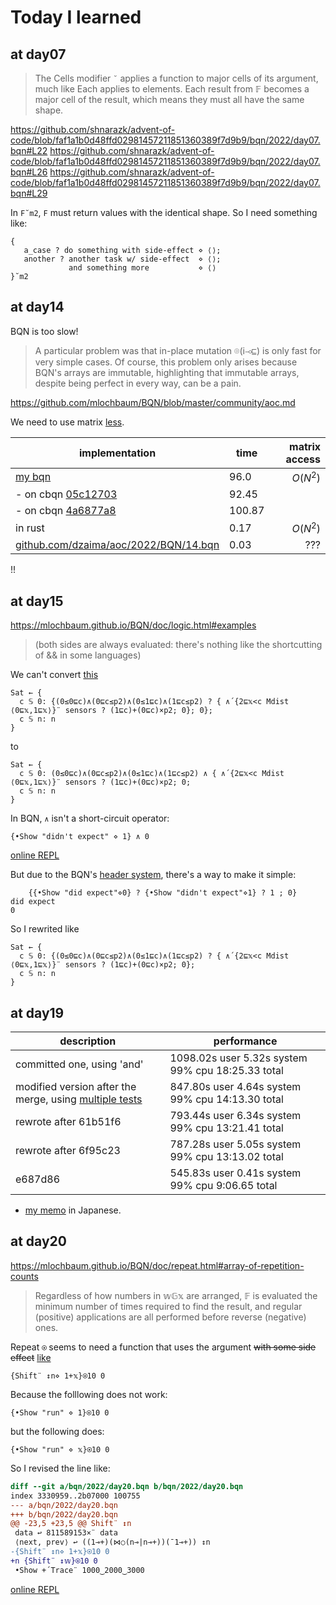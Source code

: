 # Today I learned

## at day07

> The Cells modifier `˘` applies a function to major cells of its argument, much like Each applies to elements. Each result from 𝔽 becomes a major cell of the result, which means they must all have the same shape.

https://github.com/shnarazk/advent-of-code/blob/faf1a1b0d48ffd02981457211851360389f7d9b9/bqn/2022/day07.bqn#L22
https://github.com/shnarazk/advent-of-code/blob/faf1a1b0d48ffd02981457211851360389f7d9b9/bqn/2022/day07.bqn#L26
https://github.com/shnarazk/advent-of-code/blob/faf1a1b0d48ffd02981457211851360389f7d9b9/bqn/2022/day07.bqn#L29


In `F˘m2`, `F` must return values with the identical shape. So I need something like:

```apl
{
   a_case ? do something with side-effect ⋄ ⟨⟩;
   another ? another task w/ side-effect  ⋄ ⟨⟩;
             and something more           ⋄ ⟨⟩
}˘m2
``` 

## at day14

BQN is too slow!

> A particular problem was that in-place mutation ⌾(i⊸⊑) is only fast for very simple cases. Of course, this problem only arises because BQN's arrays are immutable, highlighting that immutable arrays, despite being perfect in every way, can be a pain.

https://github.com/mlochbaum/BQN/blob/master/community/aoc.md

We need to use matrix [less](https://github.com/shnarazk/advent-of-code/issues/30).

| implementation | time | matrix access |
|----------------|------|--------------:|
| [my bqn](https://github.com/shnarazk/advent-of-code/blob/main/bqn/2022/day14.bqn)         | 96.0 |   $O(N^2)$    |
| - on cbqn [05c12703](https://github.com/dzaima/CBQN/tree/05c1270344908e98c9f2d06b3671c3646f8634c3) | 92.45 |
| - on cbqn [4a6877a8](https://github.com/dzaima/CBQN/tree/4a6877a87a81f181942039ac609dcffd17e80dd0) | 100.87       |
| in rust        | 0.17 |   $O(N^2)$    |
| [github.com/dzaima/aoc/2022/BQN/14.bqn](https://github.com/dzaima/aoc/blob/master/2022/BQN/14.bqn) |  0.03 | ??? |

!!

## at day15

https://mlochbaum.github.io/BQN/doc/logic.html#examples
> (both sides are always evaluated: there's nothing like the shortcutting of && in some languages)

We can't convert [this]( https://github.com/shnarazk/advent-of-code/blob/b9326b2ef1b55ff800461604a9e1c835b64b3f16/bqn/2022/day15.bqn#L42-L44 )

```apl
Sat ← { 
  c 𝕊 0: {(0≤0⊑c)∧(0⊑c≤p2)∧(0≤1⊑c)∧(1⊑c≤p2) ? { ∧´{2⊑𝕩<c Mdist ⟨0⊑𝕩,1⊑𝕩⟩}¨ sensors ? (1⊑c)+(0⊑c)×p2; 0}; 0};
  c 𝕊 n: n
}
```
to

```apl
Sat ← { 
  c 𝕊 0: (0≤0⊑c)∧(0⊑c≤p2)∧(0≤1⊑c)∧(1⊑c≤p2) ∧ { ∧´{2⊑𝕩<c Mdist ⟨0⊑𝕩,1⊑𝕩⟩}¨ sensors ? (1⊑c)+(0⊑c)×p2; 0;
  c 𝕊 n: n
}
```

In BQN, `∧` isn't a short-circuit operator:

```apl
{•Show "didn't expect" ⋄ 1} ∧ 0
```

[online REPL](https://bqnpad.mechanize.systems/s?bqn=eyJkb2MiOiJ74oCiU2hvdyBcImRpZG4ndCBleHBlY3RcIuKLhDF9IOKIpyAwIiwicHJldlNlc3Npb25zIjpbXSwiY3VycmVudFNlc3Npb24iOnsiY2VsbHMiOltdLCJjcmVhdGVkQXQiOjE2NzIxOTY2NjI3MTh9LCJjdXJyZW50Q2VsbCI6eyJmcm9tIjowLCJ0byI6MjksInJlc3VsdCI6bnVsbH19)

But due to the BQN's [header system](https://mlochbaum.github.io/BQN/doc/block.html#predicates), there's a way to make it simple:

```apl
    {{•Show "did expect"⋄0} ? {•Show "didn't expect"⋄1} ? 1 ; 0}
did expect
0
```

So I rewrited like

```apl
Sat ← { 
  c 𝕊 0: {(0≤0⊑c)∧(0⊑c≤p2)∧(0≤1⊑c)∧(1⊑c≤p2) ? { ∧´{2⊑𝕩<c Mdist ⟨0⊑𝕩,1⊑𝕩⟩}¨ sensors ? (1⊑c)+(0⊑c)×p2; 0};
  c 𝕊 n: n
}
```

## at day19

| description | performance |
|-------------|-------------|
| committed one, using 'and' |   1098.02s user 5.32s system 99% cpu 18:25.33 total  |
| modified version after the merge, using [multiple tests](https://mlochbaum.github.io/BQN/doc/block.html#predicates) |  847.80s user 4.64s system 99% cpu 14:13.30 total |
| rewrote after 61b51f6 |  793.44s user 6.34s system 99% cpu 13:21.41 total |
|rewrote after 6f95c23 |  787.28s user 5.05s system 99% cpu 13:13.02 total  | 
| e687d86 | 545.83s user 0.41s system 99% cpu 9:06.65 total |

- [my memo](https://shnarazk.github.io/2023/2023-03-07-aoc2022-day19/) in Japanese.

## at day20

https://mlochbaum.github.io/BQN/doc/repeat.html#array-of-repetition-counts
> Regardless of how numbers in 𝕨𝔾𝕩 are arranged, 𝔽 is evaluated the minimum number of times required to find the result, and regular (positive) applications are all performed before reverse (negative) ones.

Repeat `⍟` seems to need a function that uses the argument ~~with some side effect~~ [like](https://github.com/shnarazk/advent-of-code/blob/f26b28a2ba5afb6f82882f0d2942397d6af976f9/bqn/2022/day20.bqn#L26)

```apl
{Shift¨ ↕n⋄ 1+𝕩}⍟10 0
```

Because the folllowing does not work:

```apl
{•Show "run" ⋄ 1}⍟10 0
```
but the following does:

```apl
{•Show "run" ⋄ 𝕩}⍟10 0
```

So I revised the line like:

```diff
diff --git a/bqn/2022/day20.bqn b/bqn/2022/day20.bqn
index 3330959..2b07000 100755
--- a/bqn/2022/day20.bqn
+++ b/bqn/2022/day20.bqn
@@ -23,5 +23,5 @@ Shift¨ ↕n
 data ↩ 811589153×¨ data
 ⟨next, prev⟩ ↩ ((1⊸+)(⋈○(n⊸|n⊸+))(¯1⊸+)) ↕n
-{Shift¨ ↕n⋄ 1+𝕩}⍟10 0
+n {Shift¨ ↕𝕨}⍟10 0
 •Show +´Trace¨ 1000‿2000‿3000
```

[online REPL](https://bqnpad.mechanize.systems/s?bqn=eyJkb2MiOiLin6h74oCiU2hvdyBcImluY3JlbWVudFwiIOKLhCAxK%2FCdlal94o2fNCAwLCB74oCiU2hvdyBcImNvbnN0YW50XCIg4ouEIDF94o2fNCAwLCB74oCiU2hvdyBcImNvbnN1bWVcIiDii4Qg8J2VqX3ijZ80IDDin6kiLCJwcmV2U2Vzc2lvbnMiOltdLCJjdXJyZW50U2Vzc2lvbiI6eyJjZWxscyI6W10sImNyZWF0ZWRBdCI6MTY3MjE5NjY2MjcxOH0sImN1cnJlbnRDZWxsIjp7ImZyb20iOjAsInRvIjo4OCwicmVzdWx0IjpudWxsfX0%3D)
